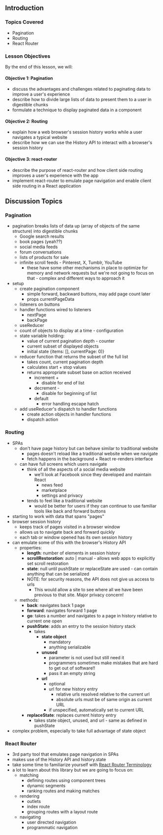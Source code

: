 ## Introduction

### Topics Covered

- Pagination
- Routing
- React Router

### Lesson Objectives

By the end of this lesson, we will:

#### Objective 1: Pagination

- discuss the advantages and challenges related to paginating data to improve a user's experience
- describe how to divide large lists of data to present them to a user in digestible chunks
- formulate a technique to display paginated data in a component

#### Objective 2: Routing

- explain how a web browser's session history works while a user navigates a typical website
- describe how we can use the History API to interact with a browser's session history

#### Objective 3: react-router

- describe the purpose of react-router and how client side routing improves a user's experience with the app
- implement react-router to emulate page navigation and enable client side routing in a React application

## Discussion Topics

### Pagination

- pagination breaks lists of data up (array of objects of the same structure) into digestible chunks
  - Google search results
  - book pages (yeah??)
  - social media feeds
  - forum conversations
  - lists of products for sale
  - infinite scroll feeds - Pinterest, X, Tumblr, YouTube
    - these have some other mechanisms in place to optimize for memory and network requests but we're not going to focus on that - complex and different ways to approach it
- setup
  - create pagination component
    - simple forward, backward buttons, may add page count later
    - props currentPageData
  - listeners on buttons
  - handler functions wired to listeners
    - nextPage
    - backPage
  - useReducer
  - count of objects to display at a time - configuration
  - state variable holding:
    - value of current pagination depth - counter
    - current subset of displayed objects
    - initial state {items: [], currentPage: 0)}
  - reducer function that returns the subset of the full list
    - takes count, current pagination depth
    - calculates start + stop values
    - returns appropriate subset base on action received
      - increment +
        - disable for end of list
      - decrement -
        - disable for beginning of list
      - default
        - error handling escape hatch
  - add useReducer's dispatch to handler functions
    - create action objects in handler functions
    - dispatch action

### Routing

- SPAs
  - don't have page history but can behave similar to traditional website
    - pages doesn't reload like a traditional website when we navigate
    - fetch happens in the background + React re-renders interface
  - can have full screens which users navigate
    - think of all the aspects of a social media website
      - we'll look at Facebook since they developed and maintain React
        - news feed
        - marketplace
        - settings and privacy
    - tends to feel like a traditional website
      - would be better for users if they can continue to use familiar tools like back and forward buttons
- starting to work with data that spans "pages"
- browser session history
  - keeps track of pages visited in a browser window
  - allows us to navigate back and forward quickly
  - each tab or window opened has its own session history
- can emulate some of this with the browser's History API
  - properties:
    - **length**: number of elements in session history
    - **scrollRestoration**: auto | manual - allows web apps to explicitly set scroll restoration
    - **state**: null until pushState or replaceState are used - can contain anything that can be serialized
    - NOTE: for security reasons, the API does not give us access to urls
      - This would allow a site to see where all we have been previous to that site. Major privacy concern!
  - methods:
    - **back**: navigates back 1 page
    - **forward**: navigates forward 1 page
    - **go**: takes a number and navigates to a page in history relative to current one open
    - **pushState**: adds an entry to the session history stack
      - takes
        - **state object**
          - mandatory
          - anything serializable
        - **unused**
          - parameter is not used but still need it
          - programmers sometimes make mistakes that are hard to get out of software!!
          - pass it an empty string
        - **url**
          - optional
          - url for new history entry
            - relative urls resolved relative to the current url
            - absolute urls must be of same origin as current URL
          - if unspecified, automatically set to current URL
    - **replaceState**: replaces current history entry
      - takes state object, unused, and url - same as defined in pushState
- complex problem, especially to take full advantage of state object

### React Router

- 3rd party tool that emulates page navigation in SPAs
- makes use of the History API and history.state
- take some time to familiarize yourself with [React Router Terminology](https://reactrouter.com/en/main/start/concepts#definitions)
- a lot to learn about this library but we are going to focus on:
  - matching
    - defining routes using component trees
    - dynamic segments
    - ranking routes and making matches
  - rendering
    - outlets
    - index route
    - grouping routes with a layout route
  - navigating
    - user directed navigation
    - programmatic navigation
